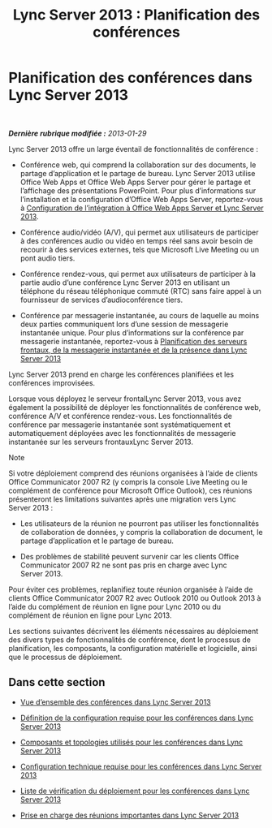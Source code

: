 ﻿---
title: 'Lync Server 2013 : Planification des conférences'
TOCTitle: Planification des conférences
ms:assetid: 983a272a-e1b3-4d70-8f84-836b092fe526
ms:mtpsurl: https://technet.microsoft.com/fr-fr/library/Gg398781(v=OCS.15)
ms:contentKeyID: 49298229
ms.date: 05/20/2016
mtps_version: v=OCS.15
ms.translationtype: HT
---

# Planification des conférences dans Lync Server 2013

 

_**Dernière rubrique modifiée :** 2013-01-29_

Lync Server 2013 offre un large éventail de fonctionnalités de conférence :

  - Conférence web, qui comprend la collaboration sur des documents, le partage d’application et le partage de bureau. Lync Server 2013 utilise Office Web Apps et Office Web Apps Server pour gérer le partage et l’affichage des présentations PowerPoint. Pour plus d’informations sur l’installation et la configuration d’Office Web Apps Server, reportez-vous à [Configuration de l’intégration à Office Web Apps Server et Lync Server 2013](lync-server-2013-enabling-office-web-apps-server-and-lync-server-2013.md).

  - Conférence audio/vidéo (A/V), qui permet aux utilisateurs de participer à des conférences audio ou vidéo en temps réel sans avoir besoin de recourir à des services externes, tels que Microsoft Live Meeting ou un pont audio tiers.

  - Conférence rendez-vous, qui permet aux utilisateurs de participer à la partie audio d’une conférence Lync Server 2013 en utilisant un téléphone du réseau téléphonique commuté (RTC) sans faire appel à un fournisseur de services d’audioconférence tiers.

  - Conférence par messagerie instantanée, au cours de laquelle au moins deux parties communiquent lors d’une session de messagerie instantanée unique. Pour plus d’informations sur la conférence par messagerie instantanée, reportez-vous à [Planification des serveurs frontaux, de la messagerie instantanée et de la présence dans Lync Server 2013](lync-server-2013-planning-for-front-end-servers-instant-messaging-and-presence.md)

Lync Server 2013 prend en charge les conférences planifiées et les conférences improvisées.

Lorsque vous déployez le serveur frontalLync Server 2013, vous avez également la possibilité de déployer les fonctionnalités de conférence web, conférence A/V et conférence rendez-vous. Les fonctionnalités de conférence par messagerie instantanée sont systématiquement et automatiquement déployées avec les fonctionnalités de messagerie instantanée sur les serveurs frontauxLync Server 2013.

> [!note]  
> Si votre déploiement comprend des réunions organisées à l’aide de clients Office Communicator 2007 R2 (y compris la console Live Meeting ou le complément de conférence pour Microsoft Office Outlook), ces réunions présenteront les limitations suivantes après une migration vers Lync Server 2013 :
> <ul>
> <li><p>Les utilisateurs de la réunion ne pourront pas utiliser les fonctionnalités de collaboration de données, y compris la collaboration de document, le partage d’application et le partage de bureau.</p></li>
> <li><p>Des problèmes de stabilité peuvent survenir car les clients Office Communicator 2007 R2 ne sont pas pris en charge avec Lync Server 2013.</p></li></ul>
> Pour éviter ces problèmes, replanifiez toute réunion organisée à l’aide de clients Office Communicator 2007 R2 avec Outlook 2010 ou Outlook 2013 à l’aide du complément de réunion en ligne pour Lync 2010 ou du complément de réunion en ligne pour Lync 2013.


Les sections suivantes décrivent les éléments nécessaires au déploiement des divers types de fonctionnalités de conférence, dont le processus de planification, les composants, la configuration matérielle et logicielle, ainsi que le processus de déploiement.

## Dans cette section

  - [Vue d’ensemble des conférences dans Lync Server 2013](lync-server-2013-overview-of-conferencing.md)

  - [Définition de la configuration requise pour les conférences dans Lync Server 2013](lync-server-2013-defining-your-requirements-for-conferencing.md)

  - [Composants et topologies utilisés pour les conférences dans Lync Server 2013](lync-server-2013-components-and-topologies-for-conferencing.md)

  - [Configuration technique requise pour les conférences dans Lync Server 2013](lync-server-2013-technical-requirements-for-conferencing.md)

  - [Liste de vérification du déploiement pour les conférences dans Lync Server 2013](lync-server-2013-deployment-checklist-for-conferencing.md)

  - [Prise en charge des réunions importantes dans Lync Server 2013](lync-server-2013-support-for-large-meetings.md)

